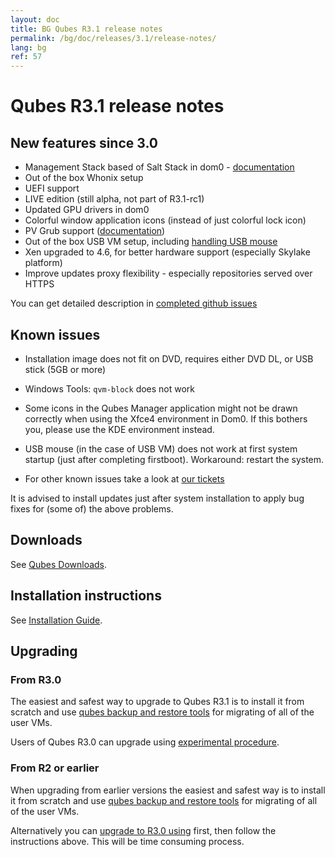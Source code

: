 ```yaml
---
layout: doc
title: BG Qubes R3.1 release notes
permalink: /bg/doc/releases/3.1/release-notes/
lang: bg
ref: 57
---
```


Qubes R3.1 release notes
========================

New features since 3.0
----------------------

* Management Stack based of Salt Stack in dom0 - [documentation][salt-doc]
* Out of the box Whonix setup
* UEFI support
* LIVE edition (still alpha, not part of R3.1-rc1)
* Updated GPU drivers in dom0
* Colorful window application icons (instead of just colorful lock icon)
* PV Grub support ([documentation][pvgrub-doc])
* Out of the box USB VM setup, including [handling USB mouse][input-proxy]
* Xen upgraded to 4.6, for better hardware support (especially Skylake platform)
* Improve updates proxy flexibility - especially repositories served over HTTPS

You can get detailed description in [completed github issues][github-release-notes]

Known issues
------------

* Installation image does not fit on DVD, requires either DVD DL, or USB stick (5GB or more)

* Windows Tools: `qvm-block` does not work

* Some icons in the Qubes Manager application might not be drawn correctly when using the Xfce4 environment in Dom0. If this bothers you, please use the KDE environment instead.

* USB mouse (in the case of USB VM) does not work at first system startup (just after completing firstboot). Workaround: restart the system.

* For other known issues take a look at [our tickets](https://github.com/QubesOS/qubes-issues/issues?q=is%3Aopen+is%3Aissue+milestone%3A%22Release+3.1%22+label%3Abug)

It is advised to install updates just after system installation to apply bug fixes for (some of) the above problems.

Downloads
---------

See [Qubes Downloads](/downloads/).

Installation instructions
-------------------------

See [Installation Guide](/doc/installation-guide/).

Upgrading
---------

### From R3.0

The easiest and safest way to upgrade to Qubes R3.1 is to install it from
scratch and use [qubes backup and restore tools](/doc/backup-restore/) for
migrating of all of the user VMs.

Users of Qubes R3.0 can upgrade using [experimental
procedure](/doc/upgrade-to-r3.1/).

### From R2 or earlier

When upgrading from earlier versions the easiest and safest way is to install
it from scratch and use [qubes backup and restore tools](/doc/backup-restore/)
for migrating of all of the user VMs.

Alternatively you can [upgrade to R3.0
using](/doc/releases/3.0/release-notes/#upgrading) first, then follow the
instructions above. This will be time consuming process.

[salt-doc]: /doc/salt/
[pvgrub-doc]: /doc/managing-vm-kernel/
[input-proxy]: https://github.com/QubesOS/qubes-app-linux-input-proxy/blob/master/README.md
[github-release-notes]: https://github.com/QubesOS/qubes-issues/issues?q=is%3Aissue+sort%3Aupdated-desc+milestone%3A%22Release+3.1%22+label%3Arelease-notes+is%3Aclosed
